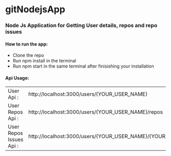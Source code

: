 # gitNodejsApp

<h3> Node Js Application for Getting User details, repos and repo issues</h3>

<h4> How to run the app: </h4>
<ul>
<li> Clone the repo </li>
<li> Run npm install in the terminal </li>
<li> Run npm start in the same terminal after finisishing your installation</li>
</ul>

<h4> Api Usage: </h4>
<table>
<tr>
<td> User Api : </td>
<td> http://localhost:3000/users/{YOUR_USER_NAME}</td>
<td>Ex.: http://localhost:3000/users/bipinswarnkar1989</td>
</tr>
<tr>
<td> User Repos Api : </td>
<td> http://localhost:3000/users/{YOUR_USER_NAME}/repos</td>
<td>Ex.: http://localhost:3000/users/bipinswarnkar1989/repos</td>
</tr>
<td> User Repos Issues Api : </td>
<td> http://localhost:3000/users/{YOUR_USER_NAME}/{YOUR_REPO_NAME}/issues</td>
<td>Ex.: http://localhost:3000/users/bipinswarnkar1989/prepare-online-Mern-App/issues</td>
</tr>
</table>

